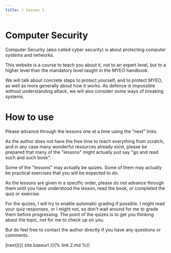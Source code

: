 ```yaml
---
title: / lesson 1
---
```


# Computer Security

Computer Security (also called cyber security) is about protecting computer systems and networks.

This website is a course to teach you about it, not to an expert level, but to a higher level than the mandatory level taught in the MYEO handbook.

We will talk about concrete steps to protect yourself, and to protect MYEO, as well as more generally about how it works. As defence is impossible without understanding attack, we will also consider some ways of breaking systems.

# How to use

Please advance through the lessons one at a time using the "next" links. 

As the author does not have the free time to teach everything from scratch, and in any case many wonderful resources already exist, please be prepared that many of the "lessons" might actually just say "go and read such and such book". 

Some of the "lessons" may actually be quizes. Some of them may actually be practical exercises that you will be expected to do.

As the lessons are given in a specific order, please do not advance through them until you have understood the lesson, read the book, or completed the quiz or exercise.

For the quizes, I will try to enable automatic grading if possible. I might read your quiz responses, or I might not, so don't wait around for me to grade them before progressing. The point of the quizes is to get you thinking about the topic, not for me to check up on you.

But do feel free to contact the author directly if you have any questions or comments.

[next]({{ site.baseurl }}{% link 2.md %})
